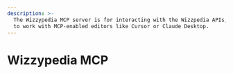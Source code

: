 ```yaml
---
description: >-
  The Wizzypedia MCP server is for interacting with the Wizzpedia APIs, designed
  to work with MCP-enabled editors like Cursor or Claude Desktop.
---
```


# Wizzypedia MCP

